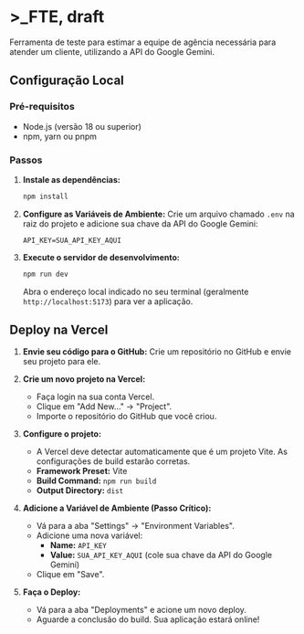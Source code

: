 # >_FTE, draft

Ferramenta de teste para estimar a equipe de agência necessária para atender um cliente, utilizando a API do Google Gemini.

## Configuração Local

### Pré-requisitos
- Node.js (versão 18 ou superior)
- npm, yarn ou pnpm

### Passos

1.  **Instale as dependências:**
    ```bash
    npm install
    ```

2.  **Configure as Variáveis de Ambiente:**
    Crie um arquivo chamado `.env` na raiz do projeto e adicione sua chave da API do Google Gemini:
    ```
    API_KEY=SUA_API_KEY_AQUI
    ```

3.  **Execute o servidor de desenvolvimento:**
    ```bash
    npm run dev
    ```
    Abra o endereço local indicado no seu terminal (geralmente `http://localhost:5173`) para ver a aplicação.

## Deploy na Vercel

1.  **Envie seu código para o GitHub:**
    Crie um repositório no GitHub e envie seu projeto para ele.

2.  **Crie um novo projeto na Vercel:**
    - Faça login na sua conta Vercel.
    - Clique em "Add New..." -> "Project".
    - Importe o repositório do GitHub que você criou.

3.  **Configure o projeto:**
    - A Vercel deve detectar automaticamente que é um projeto Vite. As configurações de build estarão corretas.
    - **Framework Preset:** Vite
    - **Build Command:** `npm run build`
    - **Output Directory:** `dist`

4.  **Adicione a Variável de Ambiente (Passo Crítico):**
    - Vá para a aba "Settings" -> "Environment Variables".
    - Adicione uma nova variável:
      - **Name:** `API_KEY`
      - **Value:** `SUA_API_KEY_AQUI` (cole sua chave da API do Google Gemini)
    - Clique em "Save".

5.  **Faça o Deploy:**
    - Vá para a aba "Deployments" e acione um novo deploy.
    - Aguarde a conclusão do build. Sua aplicação estará online!
